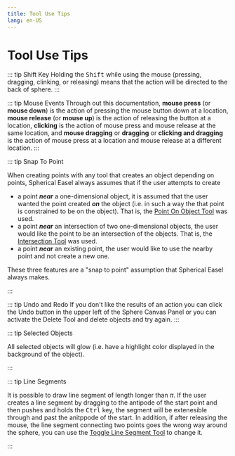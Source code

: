 ```yaml
---
title: Tool Use Tips
lang: en-US
---
```


# Tool Use Tips

::: tip Shift Key
Holding the <kbd>Shift</kbd> while using the mouse (pressing, dragging, clinking, or releasing) means that the action will be directed to the back of sphere.
:::

::: tip Mouse Events
Through out this documentation, **mouse press** (or **mouse down**) is the action of pressing the mouse button down at a location, **mouse release** (or **mouse up**) is the action of releasing the button at a location, **clicking** is the action of mouse press and mouse release at the same location, and **mouse dragging** or **dragging** or **clicking and dragging** is the action of mouse press at a location and mouse release at a different location.
:::

::: tip Snap To Point

When creating points with any tool that creates an object depending on points, Spherical Easel always assumes that if the user attempts to create

- a point _**near**_ a one-dimensional object, it is assumed that the user wanted the point created _**on**_ the object (i.e. in such a way the that point is constrained to be on the object). That is, the [Point On Object Tool](/tools/construction.html#point-on-object) was used.
- a point _**near**_ an intersection of two one-dimensional objects, the user would like the point to be an intersection of the objects. That is, the [Intersection Tool](/tools/construction.html#intersection) was used.
- a point _**near**_ an existing point, the user would like to use the nearby point and not create a new one.

These three features are a "snap to point" assumption that Spherical Easel always makes.

:::

::: tip Undo and Redo
If you don't like the results of an action you can click the Undo button in the upper left of the Sphere Canvas Panel or you can activate the Delete Tool and delete objects and try again.
:::

::: tip Selected Objects

All selected objects will glow (i.e. have a highlight color displayed in the background of the object).

:::

::: tip Line Segments

It is possible to draw line segment of length longer than $\pi$. If the user creates a line segment by dragging to the antipode of the start point and then pushes and holds the <kbd>Ctrl</kbd> key, the segment will be extenesible through and past the anitppode of the start. In addition, if after releasing the mouse, the line segment connecting two points goes the wrong way around the sphere, you can use the [Toggle Line Segment Tool](/tools/basic.html#toggle-line-segment) to change it.

:::
